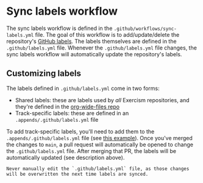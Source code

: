 # Sync labels workflow

The sync labels workflow is defined in the `.github/workflows/sync-labels.yml` file.
The goal of this workflow is to add/update/delete the repository's [GitHub labels](https://docs.github.com/en/issues/using-labels-and-milestones-to-track-work/managing-labels).
The labels themselves are defined in the `.github/labels.yml` file.
Whenever the `.github/labels.yml` file changes, the sync labels workflow will automatically update the repository's labels.

## Customizing labels

The labels defined in `.github/labels.yml` come in two forms:

- Shared labels: these are labels used by _all_ Exercism repositories, and they're defined in the [org-wide-files repo](https://github.com/exercism/org-wide-files/blob/main/global-files/.github/labels.yml)
- Track-specific labels: these are defined in an `.appends/.github/labels.yml` file

To add track-specific labels, you'll need to add them to the `.appends/.github/labels.yml` file (see [this example](https://github.com/exercism/python/blob/main/.appends/.github/labels.yml)).
Once you've merged the changes to `main`, a pull request will automatically be opened to change the `.github/labels.yml` file.
After merging that PR, the labels will be automatically updated (see description above).

```exercism/caution
Never manually edit the `.github/labels.yml` file, as those changes will be overwritten the next time labels are synced.
```
